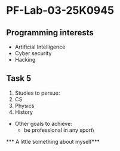 # PF-Lab-03-25K0945
## Programming interests
* Artificial Intelligence
* Cyber security
* Hacking
## Task 5
1. Studies to persue:
  1. CS
  2. Physics
  3. History
* Other goals to achieve:
  - be professional in any sport\


*** A little something about myself***
